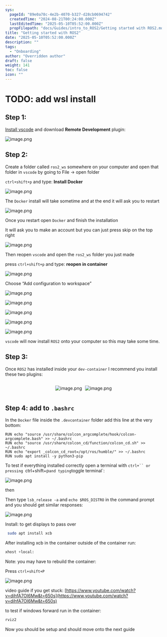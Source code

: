 ```yaml
---
sys:
  pageId: "89e0a78c-4e2b-4070-b327-d28cb0694742"
  createdTime: "2024-08-21T00:24:00.000Z"
  lastEditedTime: "2025-05-10T05:52:00.000Z"
  propFilepath: "docs/Guides/intro_to_ROS2/Getting started with ROS2.md"
title: "Getting started with ROS2"
date: "2025-05-10T05:52:00.000Z"
description: ""
tags:
  - "Onboarding"
author: "Overridden author"
draft: false
weight: 141
toc: false
icon: ""
---
```


# TODO: add wsl install

## Step 1:

[Install vscode](https://code.visualstudio.com/download) and download **Remote Development** plugin:

![image.png](https://prod-files-secure.s3.us-west-2.amazonaws.com/d518164a-d88e-44d1-a4ee-3adb3bd8bce0/efb52993-1881-4a40-b95e-6f020334f022/image.png?X-Amz-Algorithm=AWS4-HMAC-SHA256&X-Amz-Content-Sha256=UNSIGNED-PAYLOAD&X-Amz-Credential=ASIAZI2LB466QHEBHVW3%2F20250519%2Fus-west-2%2Fs3%2Faws4_request&X-Amz-Date=20250519T161032Z&X-Amz-Expires=3600&X-Amz-Security-Token=IQoJb3JpZ2luX2VjENj%2F%2F%2F%2F%2F%2F%2F%2F%2F%2FwEaCXVzLXdlc3QtMiJGMEQCIGkkIL7ufG0VIANE3yf%2BiG1WDt8XleyjesUlXYdo%2FIwrAiB0S9aCkMpg%2BOpjfXN8ttBsfDQRRTudW1sxJtCBxOxqeCqIBAiR%2F%2F%2F%2F%2F%2F%2F%2F%2F%2F8BEAAaDDYzNzQyMzE4MzgwNSIMoAlcEQKnqxPNeZU0KtwDbASjWGSubrapMR1cCa3S8Jw8eqY3AnuCee830N7Tj0Yva6mN01AOpBFQED8yNC%2FTmrXbPWex6eD%2FH4sn%2BsyZGH1DfcruwiMI%2FCwBKRU2GSGvBHCG0O6XSZS4pKKgc12cqEfn20lzkn24Idijbp21k88rtAG%2B%2BPUln2%2FH9vR5X%2BAcR0Rt%2B%2B%2F%2FADiPQ%2FY2BN0tg76Y4ZIZr%2BVugdiqJvm40PlOmtrgnP4WzMi3z2TahaD8EWyz%2FiVrqC41RH7oOkGFoBGMMF%2BxlxbZVWpwbtEF9PLLZc%2BDwLzeEh%2FX90SYuhwP1Q38Ev4rYXwUVIroCrS2wKP8LvbjeCf4daFMT0V8nOSccJkBEwQhC2RREy1lCvNFfd%2FgNJOEKh0GqccEu3kgl90bNsV5NHz01HsPWhbTHuKMepEJQ9e1r6ij53cUskmR0xiyHs%2FQRvuRHR%2BIEP%2BYcoPXZtpeUkcOsXgnsi9IX0ge%2BlO7v42jKyo88cCFBSOkzGAW5%2FzJR0BwGo19tlgnHkdiZ2Aa43rq6%2BKZfTykqg5hsnoMiIc9PpZkHzsc237hQTv46IYw0pc9Q6aSvyWpu6zsy5moaylvXd3lUDor2W126ts1EqX5oVXP9cOjlEAc9jDsG1NiByZXQ6Yw5a6twQY6pgE8KRo7OO0I7iRImbMFiieXJCfBWZvxRYO0vQFP8D2Iinc3KxC757o9SB%2BWPRfOMLzu6ZeQIBdKRxUCXkcqJnizTy9sWpMRMDZgQ8jb5oTNpR11dVWFtM8UchItnzIL3Lh%2F1zJeEO0iqBHj9fAPRn6mCnOpaKZm0hCTSLImyEqJN5VcegSosAK%2FoDiI37XyBGjaxa%2FR8NHIFLlQ3ksFu0SuGl17Ti0f&X-Amz-Signature=77d183c9b907bf32e5447735c1bca8b34cfbaae70696fd300613ef5208d58cd2&X-Amz-SignedHeaders=host&x-id=GetObject)

## Step 2:

Create a folder called `ros2_ws` somewhere on your computer and open that folder in `vscode` by going to File → open folder 

`ctrl+shift+p` and type: **Install Docker**

![image.png](https://prod-files-secure.s3.us-west-2.amazonaws.com/d518164a-d88e-44d1-a4ee-3adb3bd8bce0/2269dc0e-1cd5-47ff-bceb-c04ad9b2eab0/image.png?X-Amz-Algorithm=AWS4-HMAC-SHA256&X-Amz-Content-Sha256=UNSIGNED-PAYLOAD&X-Amz-Credential=ASIAZI2LB466QHEBHVW3%2F20250519%2Fus-west-2%2Fs3%2Faws4_request&X-Amz-Date=20250519T161032Z&X-Amz-Expires=3600&X-Amz-Security-Token=IQoJb3JpZ2luX2VjENj%2F%2F%2F%2F%2F%2F%2F%2F%2F%2FwEaCXVzLXdlc3QtMiJGMEQCIGkkIL7ufG0VIANE3yf%2BiG1WDt8XleyjesUlXYdo%2FIwrAiB0S9aCkMpg%2BOpjfXN8ttBsfDQRRTudW1sxJtCBxOxqeCqIBAiR%2F%2F%2F%2F%2F%2F%2F%2F%2F%2F8BEAAaDDYzNzQyMzE4MzgwNSIMoAlcEQKnqxPNeZU0KtwDbASjWGSubrapMR1cCa3S8Jw8eqY3AnuCee830N7Tj0Yva6mN01AOpBFQED8yNC%2FTmrXbPWex6eD%2FH4sn%2BsyZGH1DfcruwiMI%2FCwBKRU2GSGvBHCG0O6XSZS4pKKgc12cqEfn20lzkn24Idijbp21k88rtAG%2B%2BPUln2%2FH9vR5X%2BAcR0Rt%2B%2B%2F%2FADiPQ%2FY2BN0tg76Y4ZIZr%2BVugdiqJvm40PlOmtrgnP4WzMi3z2TahaD8EWyz%2FiVrqC41RH7oOkGFoBGMMF%2BxlxbZVWpwbtEF9PLLZc%2BDwLzeEh%2FX90SYuhwP1Q38Ev4rYXwUVIroCrS2wKP8LvbjeCf4daFMT0V8nOSccJkBEwQhC2RREy1lCvNFfd%2FgNJOEKh0GqccEu3kgl90bNsV5NHz01HsPWhbTHuKMepEJQ9e1r6ij53cUskmR0xiyHs%2FQRvuRHR%2BIEP%2BYcoPXZtpeUkcOsXgnsi9IX0ge%2BlO7v42jKyo88cCFBSOkzGAW5%2FzJR0BwGo19tlgnHkdiZ2Aa43rq6%2BKZfTykqg5hsnoMiIc9PpZkHzsc237hQTv46IYw0pc9Q6aSvyWpu6zsy5moaylvXd3lUDor2W126ts1EqX5oVXP9cOjlEAc9jDsG1NiByZXQ6Yw5a6twQY6pgE8KRo7OO0I7iRImbMFiieXJCfBWZvxRYO0vQFP8D2Iinc3KxC757o9SB%2BWPRfOMLzu6ZeQIBdKRxUCXkcqJnizTy9sWpMRMDZgQ8jb5oTNpR11dVWFtM8UchItnzIL3Lh%2F1zJeEO0iqBHj9fAPRn6mCnOpaKZm0hCTSLImyEqJN5VcegSosAK%2FoDiI37XyBGjaxa%2FR8NHIFLlQ3ksFu0SuGl17Ti0f&X-Amz-Signature=ac786bbe37cb4d4df3e840b46fe7f0e3a4ecf7b6e2970c3690cc4d2c10377bd7&X-Amz-SignedHeaders=host&x-id=GetObject)

The `Docker` install will take sometime and at the end it will ask you to restart

![image.png](https://prod-files-secure.s3.us-west-2.amazonaws.com/d518164a-d88e-44d1-a4ee-3adb3bd8bce0/ed233f78-be33-4b1f-b89c-9c346c0e961e/image.png?X-Amz-Algorithm=AWS4-HMAC-SHA256&X-Amz-Content-Sha256=UNSIGNED-PAYLOAD&X-Amz-Credential=ASIAZI2LB466QHEBHVW3%2F20250519%2Fus-west-2%2Fs3%2Faws4_request&X-Amz-Date=20250519T161032Z&X-Amz-Expires=3600&X-Amz-Security-Token=IQoJb3JpZ2luX2VjENj%2F%2F%2F%2F%2F%2F%2F%2F%2F%2FwEaCXVzLXdlc3QtMiJGMEQCIGkkIL7ufG0VIANE3yf%2BiG1WDt8XleyjesUlXYdo%2FIwrAiB0S9aCkMpg%2BOpjfXN8ttBsfDQRRTudW1sxJtCBxOxqeCqIBAiR%2F%2F%2F%2F%2F%2F%2F%2F%2F%2F8BEAAaDDYzNzQyMzE4MzgwNSIMoAlcEQKnqxPNeZU0KtwDbASjWGSubrapMR1cCa3S8Jw8eqY3AnuCee830N7Tj0Yva6mN01AOpBFQED8yNC%2FTmrXbPWex6eD%2FH4sn%2BsyZGH1DfcruwiMI%2FCwBKRU2GSGvBHCG0O6XSZS4pKKgc12cqEfn20lzkn24Idijbp21k88rtAG%2B%2BPUln2%2FH9vR5X%2BAcR0Rt%2B%2B%2F%2FADiPQ%2FY2BN0tg76Y4ZIZr%2BVugdiqJvm40PlOmtrgnP4WzMi3z2TahaD8EWyz%2FiVrqC41RH7oOkGFoBGMMF%2BxlxbZVWpwbtEF9PLLZc%2BDwLzeEh%2FX90SYuhwP1Q38Ev4rYXwUVIroCrS2wKP8LvbjeCf4daFMT0V8nOSccJkBEwQhC2RREy1lCvNFfd%2FgNJOEKh0GqccEu3kgl90bNsV5NHz01HsPWhbTHuKMepEJQ9e1r6ij53cUskmR0xiyHs%2FQRvuRHR%2BIEP%2BYcoPXZtpeUkcOsXgnsi9IX0ge%2BlO7v42jKyo88cCFBSOkzGAW5%2FzJR0BwGo19tlgnHkdiZ2Aa43rq6%2BKZfTykqg5hsnoMiIc9PpZkHzsc237hQTv46IYw0pc9Q6aSvyWpu6zsy5moaylvXd3lUDor2W126ts1EqX5oVXP9cOjlEAc9jDsG1NiByZXQ6Yw5a6twQY6pgE8KRo7OO0I7iRImbMFiieXJCfBWZvxRYO0vQFP8D2Iinc3KxC757o9SB%2BWPRfOMLzu6ZeQIBdKRxUCXkcqJnizTy9sWpMRMDZgQ8jb5oTNpR11dVWFtM8UchItnzIL3Lh%2F1zJeEO0iqBHj9fAPRn6mCnOpaKZm0hCTSLImyEqJN5VcegSosAK%2FoDiI37XyBGjaxa%2FR8NHIFLlQ3ksFu0SuGl17Ti0f&X-Amz-Signature=213093553ef0d3b5ae49f216480f1f29a38e03fe4722bf2327f0fac54204a21c&X-Amz-SignedHeaders=host&x-id=GetObject)

Once you restart open `Docker` and finish the installation

It will ask you to make an account but you can just press skip on the top right

![image.png](https://prod-files-secure.s3.us-west-2.amazonaws.com/d518164a-d88e-44d1-a4ee-3adb3bd8bce0/21010ad9-1659-4fd9-9f59-9932a09b2a3d/image.png?X-Amz-Algorithm=AWS4-HMAC-SHA256&X-Amz-Content-Sha256=UNSIGNED-PAYLOAD&X-Amz-Credential=ASIAZI2LB466QHEBHVW3%2F20250519%2Fus-west-2%2Fs3%2Faws4_request&X-Amz-Date=20250519T161032Z&X-Amz-Expires=3600&X-Amz-Security-Token=IQoJb3JpZ2luX2VjENj%2F%2F%2F%2F%2F%2F%2F%2F%2F%2FwEaCXVzLXdlc3QtMiJGMEQCIGkkIL7ufG0VIANE3yf%2BiG1WDt8XleyjesUlXYdo%2FIwrAiB0S9aCkMpg%2BOpjfXN8ttBsfDQRRTudW1sxJtCBxOxqeCqIBAiR%2F%2F%2F%2F%2F%2F%2F%2F%2F%2F8BEAAaDDYzNzQyMzE4MzgwNSIMoAlcEQKnqxPNeZU0KtwDbASjWGSubrapMR1cCa3S8Jw8eqY3AnuCee830N7Tj0Yva6mN01AOpBFQED8yNC%2FTmrXbPWex6eD%2FH4sn%2BsyZGH1DfcruwiMI%2FCwBKRU2GSGvBHCG0O6XSZS4pKKgc12cqEfn20lzkn24Idijbp21k88rtAG%2B%2BPUln2%2FH9vR5X%2BAcR0Rt%2B%2B%2F%2FADiPQ%2FY2BN0tg76Y4ZIZr%2BVugdiqJvm40PlOmtrgnP4WzMi3z2TahaD8EWyz%2FiVrqC41RH7oOkGFoBGMMF%2BxlxbZVWpwbtEF9PLLZc%2BDwLzeEh%2FX90SYuhwP1Q38Ev4rYXwUVIroCrS2wKP8LvbjeCf4daFMT0V8nOSccJkBEwQhC2RREy1lCvNFfd%2FgNJOEKh0GqccEu3kgl90bNsV5NHz01HsPWhbTHuKMepEJQ9e1r6ij53cUskmR0xiyHs%2FQRvuRHR%2BIEP%2BYcoPXZtpeUkcOsXgnsi9IX0ge%2BlO7v42jKyo88cCFBSOkzGAW5%2FzJR0BwGo19tlgnHkdiZ2Aa43rq6%2BKZfTykqg5hsnoMiIc9PpZkHzsc237hQTv46IYw0pc9Q6aSvyWpu6zsy5moaylvXd3lUDor2W126ts1EqX5oVXP9cOjlEAc9jDsG1NiByZXQ6Yw5a6twQY6pgE8KRo7OO0I7iRImbMFiieXJCfBWZvxRYO0vQFP8D2Iinc3KxC757o9SB%2BWPRfOMLzu6ZeQIBdKRxUCXkcqJnizTy9sWpMRMDZgQ8jb5oTNpR11dVWFtM8UchItnzIL3Lh%2F1zJeEO0iqBHj9fAPRn6mCnOpaKZm0hCTSLImyEqJN5VcegSosAK%2FoDiI37XyBGjaxa%2FR8NHIFLlQ3ksFu0SuGl17Ti0f&X-Amz-Signature=08c7303db287bbfe1e60638db37ce50abe09c8ca9dfacc08a5d6a0376f75993c&X-Amz-SignedHeaders=host&x-id=GetObject)

Then reopen `vscode` and open the `ros2_ws` folder you just made

press `ctrl+shift+p` and type: **reopen in container**

![image.png](https://prod-files-secure.s3.us-west-2.amazonaws.com/d518164a-d88e-44d1-a4ee-3adb3bd8bce0/4e93b8c2-41ad-488c-8095-c74205196118/image.png?X-Amz-Algorithm=AWS4-HMAC-SHA256&X-Amz-Content-Sha256=UNSIGNED-PAYLOAD&X-Amz-Credential=ASIAZI2LB466QHEBHVW3%2F20250519%2Fus-west-2%2Fs3%2Faws4_request&X-Amz-Date=20250519T161032Z&X-Amz-Expires=3600&X-Amz-Security-Token=IQoJb3JpZ2luX2VjENj%2F%2F%2F%2F%2F%2F%2F%2F%2F%2FwEaCXVzLXdlc3QtMiJGMEQCIGkkIL7ufG0VIANE3yf%2BiG1WDt8XleyjesUlXYdo%2FIwrAiB0S9aCkMpg%2BOpjfXN8ttBsfDQRRTudW1sxJtCBxOxqeCqIBAiR%2F%2F%2F%2F%2F%2F%2F%2F%2F%2F8BEAAaDDYzNzQyMzE4MzgwNSIMoAlcEQKnqxPNeZU0KtwDbASjWGSubrapMR1cCa3S8Jw8eqY3AnuCee830N7Tj0Yva6mN01AOpBFQED8yNC%2FTmrXbPWex6eD%2FH4sn%2BsyZGH1DfcruwiMI%2FCwBKRU2GSGvBHCG0O6XSZS4pKKgc12cqEfn20lzkn24Idijbp21k88rtAG%2B%2BPUln2%2FH9vR5X%2BAcR0Rt%2B%2B%2F%2FADiPQ%2FY2BN0tg76Y4ZIZr%2BVugdiqJvm40PlOmtrgnP4WzMi3z2TahaD8EWyz%2FiVrqC41RH7oOkGFoBGMMF%2BxlxbZVWpwbtEF9PLLZc%2BDwLzeEh%2FX90SYuhwP1Q38Ev4rYXwUVIroCrS2wKP8LvbjeCf4daFMT0V8nOSccJkBEwQhC2RREy1lCvNFfd%2FgNJOEKh0GqccEu3kgl90bNsV5NHz01HsPWhbTHuKMepEJQ9e1r6ij53cUskmR0xiyHs%2FQRvuRHR%2BIEP%2BYcoPXZtpeUkcOsXgnsi9IX0ge%2BlO7v42jKyo88cCFBSOkzGAW5%2FzJR0BwGo19tlgnHkdiZ2Aa43rq6%2BKZfTykqg5hsnoMiIc9PpZkHzsc237hQTv46IYw0pc9Q6aSvyWpu6zsy5moaylvXd3lUDor2W126ts1EqX5oVXP9cOjlEAc9jDsG1NiByZXQ6Yw5a6twQY6pgE8KRo7OO0I7iRImbMFiieXJCfBWZvxRYO0vQFP8D2Iinc3KxC757o9SB%2BWPRfOMLzu6ZeQIBdKRxUCXkcqJnizTy9sWpMRMDZgQ8jb5oTNpR11dVWFtM8UchItnzIL3Lh%2F1zJeEO0iqBHj9fAPRn6mCnOpaKZm0hCTSLImyEqJN5VcegSosAK%2FoDiI37XyBGjaxa%2FR8NHIFLlQ3ksFu0SuGl17Ti0f&X-Amz-Signature=51e125f511599681cdb0252b1d5671da1c5a6d98bb46c79c973ffb6c13f8ea29&X-Amz-SignedHeaders=host&x-id=GetObject)

Choose “Add configuration to workspace”

![image.png](https://prod-files-secure.s3.us-west-2.amazonaws.com/d518164a-d88e-44d1-a4ee-3adb3bd8bce0/9560b282-5060-4989-ba37-97e7b2c22476/image.png?X-Amz-Algorithm=AWS4-HMAC-SHA256&X-Amz-Content-Sha256=UNSIGNED-PAYLOAD&X-Amz-Credential=ASIAZI2LB466QHEBHVW3%2F20250519%2Fus-west-2%2Fs3%2Faws4_request&X-Amz-Date=20250519T161032Z&X-Amz-Expires=3600&X-Amz-Security-Token=IQoJb3JpZ2luX2VjENj%2F%2F%2F%2F%2F%2F%2F%2F%2F%2FwEaCXVzLXdlc3QtMiJGMEQCIGkkIL7ufG0VIANE3yf%2BiG1WDt8XleyjesUlXYdo%2FIwrAiB0S9aCkMpg%2BOpjfXN8ttBsfDQRRTudW1sxJtCBxOxqeCqIBAiR%2F%2F%2F%2F%2F%2F%2F%2F%2F%2F8BEAAaDDYzNzQyMzE4MzgwNSIMoAlcEQKnqxPNeZU0KtwDbASjWGSubrapMR1cCa3S8Jw8eqY3AnuCee830N7Tj0Yva6mN01AOpBFQED8yNC%2FTmrXbPWex6eD%2FH4sn%2BsyZGH1DfcruwiMI%2FCwBKRU2GSGvBHCG0O6XSZS4pKKgc12cqEfn20lzkn24Idijbp21k88rtAG%2B%2BPUln2%2FH9vR5X%2BAcR0Rt%2B%2B%2F%2FADiPQ%2FY2BN0tg76Y4ZIZr%2BVugdiqJvm40PlOmtrgnP4WzMi3z2TahaD8EWyz%2FiVrqC41RH7oOkGFoBGMMF%2BxlxbZVWpwbtEF9PLLZc%2BDwLzeEh%2FX90SYuhwP1Q38Ev4rYXwUVIroCrS2wKP8LvbjeCf4daFMT0V8nOSccJkBEwQhC2RREy1lCvNFfd%2FgNJOEKh0GqccEu3kgl90bNsV5NHz01HsPWhbTHuKMepEJQ9e1r6ij53cUskmR0xiyHs%2FQRvuRHR%2BIEP%2BYcoPXZtpeUkcOsXgnsi9IX0ge%2BlO7v42jKyo88cCFBSOkzGAW5%2FzJR0BwGo19tlgnHkdiZ2Aa43rq6%2BKZfTykqg5hsnoMiIc9PpZkHzsc237hQTv46IYw0pc9Q6aSvyWpu6zsy5moaylvXd3lUDor2W126ts1EqX5oVXP9cOjlEAc9jDsG1NiByZXQ6Yw5a6twQY6pgE8KRo7OO0I7iRImbMFiieXJCfBWZvxRYO0vQFP8D2Iinc3KxC757o9SB%2BWPRfOMLzu6ZeQIBdKRxUCXkcqJnizTy9sWpMRMDZgQ8jb5oTNpR11dVWFtM8UchItnzIL3Lh%2F1zJeEO0iqBHj9fAPRn6mCnOpaKZm0hCTSLImyEqJN5VcegSosAK%2FoDiI37XyBGjaxa%2FR8NHIFLlQ3ksFu0SuGl17Ti0f&X-Amz-Signature=2015b0a264af98c02935d7252a381f627d22283c4ae9a8722761db6781d7dcfb&X-Amz-SignedHeaders=host&x-id=GetObject)

![image.png](https://prod-files-secure.s3.us-west-2.amazonaws.com/d518164a-d88e-44d1-a4ee-3adb3bd8bce0/2ee63f81-886b-48e8-a553-dc6e5eac99e4/image.png?X-Amz-Algorithm=AWS4-HMAC-SHA256&X-Amz-Content-Sha256=UNSIGNED-PAYLOAD&X-Amz-Credential=ASIAZI2LB466QHEBHVW3%2F20250519%2Fus-west-2%2Fs3%2Faws4_request&X-Amz-Date=20250519T161032Z&X-Amz-Expires=3600&X-Amz-Security-Token=IQoJb3JpZ2luX2VjENj%2F%2F%2F%2F%2F%2F%2F%2F%2F%2FwEaCXVzLXdlc3QtMiJGMEQCIGkkIL7ufG0VIANE3yf%2BiG1WDt8XleyjesUlXYdo%2FIwrAiB0S9aCkMpg%2BOpjfXN8ttBsfDQRRTudW1sxJtCBxOxqeCqIBAiR%2F%2F%2F%2F%2F%2F%2F%2F%2F%2F8BEAAaDDYzNzQyMzE4MzgwNSIMoAlcEQKnqxPNeZU0KtwDbASjWGSubrapMR1cCa3S8Jw8eqY3AnuCee830N7Tj0Yva6mN01AOpBFQED8yNC%2FTmrXbPWex6eD%2FH4sn%2BsyZGH1DfcruwiMI%2FCwBKRU2GSGvBHCG0O6XSZS4pKKgc12cqEfn20lzkn24Idijbp21k88rtAG%2B%2BPUln2%2FH9vR5X%2BAcR0Rt%2B%2B%2F%2FADiPQ%2FY2BN0tg76Y4ZIZr%2BVugdiqJvm40PlOmtrgnP4WzMi3z2TahaD8EWyz%2FiVrqC41RH7oOkGFoBGMMF%2BxlxbZVWpwbtEF9PLLZc%2BDwLzeEh%2FX90SYuhwP1Q38Ev4rYXwUVIroCrS2wKP8LvbjeCf4daFMT0V8nOSccJkBEwQhC2RREy1lCvNFfd%2FgNJOEKh0GqccEu3kgl90bNsV5NHz01HsPWhbTHuKMepEJQ9e1r6ij53cUskmR0xiyHs%2FQRvuRHR%2BIEP%2BYcoPXZtpeUkcOsXgnsi9IX0ge%2BlO7v42jKyo88cCFBSOkzGAW5%2FzJR0BwGo19tlgnHkdiZ2Aa43rq6%2BKZfTykqg5hsnoMiIc9PpZkHzsc237hQTv46IYw0pc9Q6aSvyWpu6zsy5moaylvXd3lUDor2W126ts1EqX5oVXP9cOjlEAc9jDsG1NiByZXQ6Yw5a6twQY6pgE8KRo7OO0I7iRImbMFiieXJCfBWZvxRYO0vQFP8D2Iinc3KxC757o9SB%2BWPRfOMLzu6ZeQIBdKRxUCXkcqJnizTy9sWpMRMDZgQ8jb5oTNpR11dVWFtM8UchItnzIL3Lh%2F1zJeEO0iqBHj9fAPRn6mCnOpaKZm0hCTSLImyEqJN5VcegSosAK%2FoDiI37XyBGjaxa%2FR8NHIFLlQ3ksFu0SuGl17Ti0f&X-Amz-Signature=d2033a6fc00f36090a46d763803492670e6c4f5e04ca6f374673fc3cd99eb13e&X-Amz-SignedHeaders=host&x-id=GetObject)

![image.png](https://prod-files-secure.s3.us-west-2.amazonaws.com/d518164a-d88e-44d1-a4ee-3adb3bd8bce0/ae1580b2-b048-407e-aed9-b584224a7a04/image.png?X-Amz-Algorithm=AWS4-HMAC-SHA256&X-Amz-Content-Sha256=UNSIGNED-PAYLOAD&X-Amz-Credential=ASIAZI2LB466QHEBHVW3%2F20250519%2Fus-west-2%2Fs3%2Faws4_request&X-Amz-Date=20250519T161032Z&X-Amz-Expires=3600&X-Amz-Security-Token=IQoJb3JpZ2luX2VjENj%2F%2F%2F%2F%2F%2F%2F%2F%2F%2FwEaCXVzLXdlc3QtMiJGMEQCIGkkIL7ufG0VIANE3yf%2BiG1WDt8XleyjesUlXYdo%2FIwrAiB0S9aCkMpg%2BOpjfXN8ttBsfDQRRTudW1sxJtCBxOxqeCqIBAiR%2F%2F%2F%2F%2F%2F%2F%2F%2F%2F8BEAAaDDYzNzQyMzE4MzgwNSIMoAlcEQKnqxPNeZU0KtwDbASjWGSubrapMR1cCa3S8Jw8eqY3AnuCee830N7Tj0Yva6mN01AOpBFQED8yNC%2FTmrXbPWex6eD%2FH4sn%2BsyZGH1DfcruwiMI%2FCwBKRU2GSGvBHCG0O6XSZS4pKKgc12cqEfn20lzkn24Idijbp21k88rtAG%2B%2BPUln2%2FH9vR5X%2BAcR0Rt%2B%2B%2F%2FADiPQ%2FY2BN0tg76Y4ZIZr%2BVugdiqJvm40PlOmtrgnP4WzMi3z2TahaD8EWyz%2FiVrqC41RH7oOkGFoBGMMF%2BxlxbZVWpwbtEF9PLLZc%2BDwLzeEh%2FX90SYuhwP1Q38Ev4rYXwUVIroCrS2wKP8LvbjeCf4daFMT0V8nOSccJkBEwQhC2RREy1lCvNFfd%2FgNJOEKh0GqccEu3kgl90bNsV5NHz01HsPWhbTHuKMepEJQ9e1r6ij53cUskmR0xiyHs%2FQRvuRHR%2BIEP%2BYcoPXZtpeUkcOsXgnsi9IX0ge%2BlO7v42jKyo88cCFBSOkzGAW5%2FzJR0BwGo19tlgnHkdiZ2Aa43rq6%2BKZfTykqg5hsnoMiIc9PpZkHzsc237hQTv46IYw0pc9Q6aSvyWpu6zsy5moaylvXd3lUDor2W126ts1EqX5oVXP9cOjlEAc9jDsG1NiByZXQ6Yw5a6twQY6pgE8KRo7OO0I7iRImbMFiieXJCfBWZvxRYO0vQFP8D2Iinc3KxC757o9SB%2BWPRfOMLzu6ZeQIBdKRxUCXkcqJnizTy9sWpMRMDZgQ8jb5oTNpR11dVWFtM8UchItnzIL3Lh%2F1zJeEO0iqBHj9fAPRn6mCnOpaKZm0hCTSLImyEqJN5VcegSosAK%2FoDiI37XyBGjaxa%2FR8NHIFLlQ3ksFu0SuGl17Ti0f&X-Amz-Signature=d1c11b81bd2a874b76da924aad30a1e394b56ecdfd07cb78d64205835e8bc96d&X-Amz-SignedHeaders=host&x-id=GetObject)

![image.png](https://prod-files-secure.s3.us-west-2.amazonaws.com/d518164a-d88e-44d1-a4ee-3adb3bd8bce0/53255b28-f75e-430f-b9e3-c0ac8577e42b/image.png?X-Amz-Algorithm=AWS4-HMAC-SHA256&X-Amz-Content-Sha256=UNSIGNED-PAYLOAD&X-Amz-Credential=ASIAZI2LB466QHEBHVW3%2F20250519%2Fus-west-2%2Fs3%2Faws4_request&X-Amz-Date=20250519T161032Z&X-Amz-Expires=3600&X-Amz-Security-Token=IQoJb3JpZ2luX2VjENj%2F%2F%2F%2F%2F%2F%2F%2F%2F%2FwEaCXVzLXdlc3QtMiJGMEQCIGkkIL7ufG0VIANE3yf%2BiG1WDt8XleyjesUlXYdo%2FIwrAiB0S9aCkMpg%2BOpjfXN8ttBsfDQRRTudW1sxJtCBxOxqeCqIBAiR%2F%2F%2F%2F%2F%2F%2F%2F%2F%2F8BEAAaDDYzNzQyMzE4MzgwNSIMoAlcEQKnqxPNeZU0KtwDbASjWGSubrapMR1cCa3S8Jw8eqY3AnuCee830N7Tj0Yva6mN01AOpBFQED8yNC%2FTmrXbPWex6eD%2FH4sn%2BsyZGH1DfcruwiMI%2FCwBKRU2GSGvBHCG0O6XSZS4pKKgc12cqEfn20lzkn24Idijbp21k88rtAG%2B%2BPUln2%2FH9vR5X%2BAcR0Rt%2B%2B%2F%2FADiPQ%2FY2BN0tg76Y4ZIZr%2BVugdiqJvm40PlOmtrgnP4WzMi3z2TahaD8EWyz%2FiVrqC41RH7oOkGFoBGMMF%2BxlxbZVWpwbtEF9PLLZc%2BDwLzeEh%2FX90SYuhwP1Q38Ev4rYXwUVIroCrS2wKP8LvbjeCf4daFMT0V8nOSccJkBEwQhC2RREy1lCvNFfd%2FgNJOEKh0GqccEu3kgl90bNsV5NHz01HsPWhbTHuKMepEJQ9e1r6ij53cUskmR0xiyHs%2FQRvuRHR%2BIEP%2BYcoPXZtpeUkcOsXgnsi9IX0ge%2BlO7v42jKyo88cCFBSOkzGAW5%2FzJR0BwGo19tlgnHkdiZ2Aa43rq6%2BKZfTykqg5hsnoMiIc9PpZkHzsc237hQTv46IYw0pc9Q6aSvyWpu6zsy5moaylvXd3lUDor2W126ts1EqX5oVXP9cOjlEAc9jDsG1NiByZXQ6Yw5a6twQY6pgE8KRo7OO0I7iRImbMFiieXJCfBWZvxRYO0vQFP8D2Iinc3KxC757o9SB%2BWPRfOMLzu6ZeQIBdKRxUCXkcqJnizTy9sWpMRMDZgQ8jb5oTNpR11dVWFtM8UchItnzIL3Lh%2F1zJeEO0iqBHj9fAPRn6mCnOpaKZm0hCTSLImyEqJN5VcegSosAK%2FoDiI37XyBGjaxa%2FR8NHIFLlQ3ksFu0SuGl17Ti0f&X-Amz-Signature=5ea770eb15a42e0f9e7299aadb3049efaec18ee2a4ce98cc83b7b78325e3fc38&X-Amz-SignedHeaders=host&x-id=GetObject)

![image.png](https://prod-files-secure.s3.us-west-2.amazonaws.com/d518164a-d88e-44d1-a4ee-3adb3bd8bce0/7c562767-5af9-4ffb-97d1-327bcdf4ee00/image.png?X-Amz-Algorithm=AWS4-HMAC-SHA256&X-Amz-Content-Sha256=UNSIGNED-PAYLOAD&X-Amz-Credential=ASIAZI2LB466QHEBHVW3%2F20250519%2Fus-west-2%2Fs3%2Faws4_request&X-Amz-Date=20250519T161032Z&X-Amz-Expires=3600&X-Amz-Security-Token=IQoJb3JpZ2luX2VjENj%2F%2F%2F%2F%2F%2F%2F%2F%2F%2FwEaCXVzLXdlc3QtMiJGMEQCIGkkIL7ufG0VIANE3yf%2BiG1WDt8XleyjesUlXYdo%2FIwrAiB0S9aCkMpg%2BOpjfXN8ttBsfDQRRTudW1sxJtCBxOxqeCqIBAiR%2F%2F%2F%2F%2F%2F%2F%2F%2F%2F8BEAAaDDYzNzQyMzE4MzgwNSIMoAlcEQKnqxPNeZU0KtwDbASjWGSubrapMR1cCa3S8Jw8eqY3AnuCee830N7Tj0Yva6mN01AOpBFQED8yNC%2FTmrXbPWex6eD%2FH4sn%2BsyZGH1DfcruwiMI%2FCwBKRU2GSGvBHCG0O6XSZS4pKKgc12cqEfn20lzkn24Idijbp21k88rtAG%2B%2BPUln2%2FH9vR5X%2BAcR0Rt%2B%2B%2F%2FADiPQ%2FY2BN0tg76Y4ZIZr%2BVugdiqJvm40PlOmtrgnP4WzMi3z2TahaD8EWyz%2FiVrqC41RH7oOkGFoBGMMF%2BxlxbZVWpwbtEF9PLLZc%2BDwLzeEh%2FX90SYuhwP1Q38Ev4rYXwUVIroCrS2wKP8LvbjeCf4daFMT0V8nOSccJkBEwQhC2RREy1lCvNFfd%2FgNJOEKh0GqccEu3kgl90bNsV5NHz01HsPWhbTHuKMepEJQ9e1r6ij53cUskmR0xiyHs%2FQRvuRHR%2BIEP%2BYcoPXZtpeUkcOsXgnsi9IX0ge%2BlO7v42jKyo88cCFBSOkzGAW5%2FzJR0BwGo19tlgnHkdiZ2Aa43rq6%2BKZfTykqg5hsnoMiIc9PpZkHzsc237hQTv46IYw0pc9Q6aSvyWpu6zsy5moaylvXd3lUDor2W126ts1EqX5oVXP9cOjlEAc9jDsG1NiByZXQ6Yw5a6twQY6pgE8KRo7OO0I7iRImbMFiieXJCfBWZvxRYO0vQFP8D2Iinc3KxC757o9SB%2BWPRfOMLzu6ZeQIBdKRxUCXkcqJnizTy9sWpMRMDZgQ8jb5oTNpR11dVWFtM8UchItnzIL3Lh%2F1zJeEO0iqBHj9fAPRn6mCnOpaKZm0hCTSLImyEqJN5VcegSosAK%2FoDiI37XyBGjaxa%2FR8NHIFLlQ3ksFu0SuGl17Ti0f&X-Amz-Signature=2214f8ba1f2148cb2a9560bbe8224ce0ad6f498c01bca484d00b18e4fdc3b0d1&X-Amz-SignedHeaders=host&x-id=GetObject)

`vscode` will now install `ROS2` onto your computer so this may take some time.

## Step 3:

Once `ROS2` has installed inside your `dev-container` I recommend you install these two plugins:

<div style="display: flex;flex-direction: row; column-gap:10px; max-width: 630px;justify-content: center;">
<div>

![image.png](https://prod-files-secure.s3.us-west-2.amazonaws.com/d518164a-d88e-44d1-a4ee-3adb3bd8bce0/3fc3d550-5a54-4ba1-ba6b-faa01cdb7369/image.png?X-Amz-Algorithm=AWS4-HMAC-SHA256&X-Amz-Content-Sha256=UNSIGNED-PAYLOAD&X-Amz-Credential=ASIAZI2LB466YDX6IHSE%2F20250519%2Fus-west-2%2Fs3%2Faws4_request&X-Amz-Date=20250519T161035Z&X-Amz-Expires=3600&X-Amz-Security-Token=IQoJb3JpZ2luX2VjENj%2F%2F%2F%2F%2F%2F%2F%2F%2F%2FwEaCXVzLXdlc3QtMiJHMEUCIGhpBh%2FBNmAzcXXGhL8KnWCSQknVJ5cGz4xn%2B%2Bz5rER5AiEAie4D811yPxKdZyczAvY0D%2BWVeu5W2qq96FEauGp7Sh4qiAQIkf%2F%2F%2F%2F%2F%2F%2F%2F%2F%2FARAAGgw2Mzc0MjMxODM4MDUiDNYMPyDFXeFtQyhkrircAzudemcPb5fsMPuZO5qTya6w6wsp23ER2c2g1Gyeetx6ogujtssInRddOzT3kvw4V1TT9Cb96qRxWG9HqsTxq6rF3pwEoaYC3B2yssK1EKxrcWqzfAoUgpwJUlSrWs6fjdGtVF70oIwdSgeIbQ76hghwNtvbsThMBeWf5gUNdUViJhlU5vqU933PjVWtJdNS6M2rcLh69Yk1PuqC%2F8XQpKz4uATy6vMpVRU7EoqjejaLTvCJp7NbPT9bIuykcgdVBq6G0cmATHIH5Kd3T%2Bs31If8sSAFmfX2pgB4IAYNf1bIPITwvb89oyJdjirkEkZS5z1ZcT%2FkB63WHj8h%2FtXpPIOB0mkB9H6gkUeXbdoNbtFy0F7FdRelureT2Ig78FLQ%2F7uFETXlsJXzB3JKlGdcoY%2FJ5mFtTShglGsEMIgfIaD0oiu%2B1CX%2FVVxbsfqK3lC5YSxJR28cDgTbkyaOEDHKbKP4AoTRZ5grMUFQuiIqhLQwfgF2YDU%2BM1pEJtasu6cUK%2BfErpulvZSFS%2BqfMFPhqaFPRLwfLJVbBMeS46I45GTEYPmpWv03WIabYVaknA62pSW2SK9bA4jP2lZ6mXsmH%2F6GTqVbSMn0EryxbJ3uY%2B95Wml9rN60mNms2jRPMNeurcEGOqUBWOhP0fkeOZmgN08jNlUFb%2B9fY1PaZWezEyzhWPN169i9BfqH5qqFYNhJV3NIhHQQltikzL9p%2BOIiukRmww6aIK6O%2F9wTi8o4IQIdKOLECOYCKMxUZLqHj5azlvxN5jJw7Julub7s%2F7340B9qpmP%2BIXCoqZWX%2FDXn4cAv9983XG3yL4UcCu%2BX6zqjY3z6ZmLRqRxeLtxk5jpS4plSH6uOVh8gqQLR&X-Amz-Signature=3c6088872033ae96cc6ed87ecb2de3f39337234d45404860c07604aac1075a9f&X-Amz-SignedHeaders=host&x-id=GetObject)

</div>
<div>

![image.png](https://prod-files-secure.s3.us-west-2.amazonaws.com/d518164a-d88e-44d1-a4ee-3adb3bd8bce0/d994cc66-13c2-4093-a5a3-f84cf4601a82/image.png?X-Amz-Algorithm=AWS4-HMAC-SHA256&X-Amz-Content-Sha256=UNSIGNED-PAYLOAD&X-Amz-Credential=ASIAZI2LB466VOJYZP7M%2F20250519%2Fus-west-2%2Fs3%2Faws4_request&X-Amz-Date=20250519T161035Z&X-Amz-Expires=3600&X-Amz-Security-Token=IQoJb3JpZ2luX2VjENj%2F%2F%2F%2F%2F%2F%2F%2F%2F%2FwEaCXVzLXdlc3QtMiJIMEYCIQCDaBxYTyPh2X1E52wR9aRTcXEaQQ79tWIRsrgTmVIa2QIhAPYSKz8udaINpxAUcHrSuMrqk%2FO59XxRSohzbFBfBUoLKogECJH%2F%2F%2F%2F%2F%2F%2F%2F%2F%2FwEQABoMNjM3NDIzMTgzODA1Igxe7ybgagbFUurfwJ0q3APDch1m8orWWtenAKFnEy%2B1TMJf%2FQ3N9YdmkS8oB29um762jxGT9ppRctrZxKVK9%2FMn%2BDCgKZjmngG4hDpVRgxp9qlCklM5hzKv6hEe0rXlVx3RenYSWQZM70gi2WaRZT%2B6ifA6DQsyUSfwePT46ep9P6o9J3I0G5CgE1HssxMh%2BtTwvHRaWo8Bzgih0Fv%2B1CjePLo6knhSL1pGeF1drrZn2Y3vkNXQKJRAF68sIHuuG3dJJDd126MahYILooZJoO1eIvTiJFZijSizkfOQzLBYRdsAECvX%2FdmX8VBib37oPrbsvuYeUDe5BbGFZBYbdjuQXrYYHgWb69y3%2FPRGzadGN9kaiAITz5MXraoURi90j%2FhUycRWoIs%2FiPrHSc8ToTp%2FIfkA4S67I1Sw%2Be8tH0YWmHTH48JTaEelFQdMSE403j0xBdWXZPUXGzwll5ePm0ttbl7KqA7Vo80n5SYuBCqHLmQAEOU7TGwdg0iSls40hzATkrn9QaASM%2BQ%2BvgCaIubVt2wH1vn0nRJqyarYMLA9Yir9APXRl%2BvcEKf%2F3XLawx7%2BQmQ9RB%2FpumgFrtNhlpaPp%2FaTKD7enCXehhzFxWdyXX9QjjKA88khmQzAyMXH0LF83%2Fva2kYyL%2Fr0QzDlrq3BBjqkAdJwwkpVN0Vot%2FLEc%2FYLzF%2FHH2IQCCyjskYs9CsEJYJX%2FTxtt6xN1vkWrHS8OHRuVP9PL0IIUvWt4jdLl8gt6zPUnVoYCQyMQSGwAyzxsDwFttWAWqLVwz7eLkHwn%2B0gDftHED7rilBEoADz4FRH5wBPsfSMSZErfROwn%2BfW9wl%2BsCO8%2B7Gy6yfMsSSBjfh6YpUUegMjM%2Ff8qaxz%2FXgcgZNGGHTU&X-Amz-Signature=f2756129a3709220a229d3e30e44df7eac46bed4874a94f9f2fb8147a8155a93&X-Amz-SignedHeaders=host&x-id=GetObject)

</div>
</div>

## Step 4: add to `.bashrc`

In the `Docker` file inside the `.devcontainer` folder add this line at the very bottom: 

```docker
RUN echo "source /usr/share/colcon_argcomplete/hook/colcon-argcomplete.bash" >> ~/.bashrc
RUN echo "source /usr/share/colcon_cd/function/colcon_cd.sh" >> ~/.bashrc
RUN echo "export _colcon_cd_root=/opt/ros/humble/" >> ~/.bashrc
RUN sudo apt install -y python3-pip 
```

To test if everything installed correctly open a terminal with `ctrl+`` or pressing `ctrl+shift+p` and typing `toggle terminal`:

![image.png](https://prod-files-secure.s3.us-west-2.amazonaws.com/d518164a-d88e-44d1-a4ee-3adb3bd8bce0/6a4943d8-b04e-4c02-9a58-775f3384d1a5/image.png?X-Amz-Algorithm=AWS4-HMAC-SHA256&X-Amz-Content-Sha256=UNSIGNED-PAYLOAD&X-Amz-Credential=ASIAZI2LB466QHEBHVW3%2F20250519%2Fus-west-2%2Fs3%2Faws4_request&X-Amz-Date=20250519T161032Z&X-Amz-Expires=3600&X-Amz-Security-Token=IQoJb3JpZ2luX2VjENj%2F%2F%2F%2F%2F%2F%2F%2F%2F%2FwEaCXVzLXdlc3QtMiJGMEQCIGkkIL7ufG0VIANE3yf%2BiG1WDt8XleyjesUlXYdo%2FIwrAiB0S9aCkMpg%2BOpjfXN8ttBsfDQRRTudW1sxJtCBxOxqeCqIBAiR%2F%2F%2F%2F%2F%2F%2F%2F%2F%2F8BEAAaDDYzNzQyMzE4MzgwNSIMoAlcEQKnqxPNeZU0KtwDbASjWGSubrapMR1cCa3S8Jw8eqY3AnuCee830N7Tj0Yva6mN01AOpBFQED8yNC%2FTmrXbPWex6eD%2FH4sn%2BsyZGH1DfcruwiMI%2FCwBKRU2GSGvBHCG0O6XSZS4pKKgc12cqEfn20lzkn24Idijbp21k88rtAG%2B%2BPUln2%2FH9vR5X%2BAcR0Rt%2B%2B%2F%2FADiPQ%2FY2BN0tg76Y4ZIZr%2BVugdiqJvm40PlOmtrgnP4WzMi3z2TahaD8EWyz%2FiVrqC41RH7oOkGFoBGMMF%2BxlxbZVWpwbtEF9PLLZc%2BDwLzeEh%2FX90SYuhwP1Q38Ev4rYXwUVIroCrS2wKP8LvbjeCf4daFMT0V8nOSccJkBEwQhC2RREy1lCvNFfd%2FgNJOEKh0GqccEu3kgl90bNsV5NHz01HsPWhbTHuKMepEJQ9e1r6ij53cUskmR0xiyHs%2FQRvuRHR%2BIEP%2BYcoPXZtpeUkcOsXgnsi9IX0ge%2BlO7v42jKyo88cCFBSOkzGAW5%2FzJR0BwGo19tlgnHkdiZ2Aa43rq6%2BKZfTykqg5hsnoMiIc9PpZkHzsc237hQTv46IYw0pc9Q6aSvyWpu6zsy5moaylvXd3lUDor2W126ts1EqX5oVXP9cOjlEAc9jDsG1NiByZXQ6Yw5a6twQY6pgE8KRo7OO0I7iRImbMFiieXJCfBWZvxRYO0vQFP8D2Iinc3KxC757o9SB%2BWPRfOMLzu6ZeQIBdKRxUCXkcqJnizTy9sWpMRMDZgQ8jb5oTNpR11dVWFtM8UchItnzIL3Lh%2F1zJeEO0iqBHj9fAPRn6mCnOpaKZm0hCTSLImyEqJN5VcegSosAK%2FoDiI37XyBGjaxa%2FR8NHIFLlQ3ksFu0SuGl17Ti0f&X-Amz-Signature=c76138964eda86fc40585e1eb784c4c3c01377be507ae3c16394df063efc5344&X-Amz-SignedHeaders=host&x-id=GetObject)

then 

Then type `lsb_release -a` and `echo $ROS_DISTRO` in the command prompt and you should get similar responses:

![image.png](https://prod-files-secure.s3.us-west-2.amazonaws.com/d518164a-d88e-44d1-a4ee-3adb3bd8bce0/3e635dec-a805-4e85-8b9e-d000e5b71a4e/image.png?X-Amz-Algorithm=AWS4-HMAC-SHA256&X-Amz-Content-Sha256=UNSIGNED-PAYLOAD&X-Amz-Credential=ASIAZI2LB466QHEBHVW3%2F20250519%2Fus-west-2%2Fs3%2Faws4_request&X-Amz-Date=20250519T161032Z&X-Amz-Expires=3600&X-Amz-Security-Token=IQoJb3JpZ2luX2VjENj%2F%2F%2F%2F%2F%2F%2F%2F%2F%2FwEaCXVzLXdlc3QtMiJGMEQCIGkkIL7ufG0VIANE3yf%2BiG1WDt8XleyjesUlXYdo%2FIwrAiB0S9aCkMpg%2BOpjfXN8ttBsfDQRRTudW1sxJtCBxOxqeCqIBAiR%2F%2F%2F%2F%2F%2F%2F%2F%2F%2F8BEAAaDDYzNzQyMzE4MzgwNSIMoAlcEQKnqxPNeZU0KtwDbASjWGSubrapMR1cCa3S8Jw8eqY3AnuCee830N7Tj0Yva6mN01AOpBFQED8yNC%2FTmrXbPWex6eD%2FH4sn%2BsyZGH1DfcruwiMI%2FCwBKRU2GSGvBHCG0O6XSZS4pKKgc12cqEfn20lzkn24Idijbp21k88rtAG%2B%2BPUln2%2FH9vR5X%2BAcR0Rt%2B%2B%2F%2FADiPQ%2FY2BN0tg76Y4ZIZr%2BVugdiqJvm40PlOmtrgnP4WzMi3z2TahaD8EWyz%2FiVrqC41RH7oOkGFoBGMMF%2BxlxbZVWpwbtEF9PLLZc%2BDwLzeEh%2FX90SYuhwP1Q38Ev4rYXwUVIroCrS2wKP8LvbjeCf4daFMT0V8nOSccJkBEwQhC2RREy1lCvNFfd%2FgNJOEKh0GqccEu3kgl90bNsV5NHz01HsPWhbTHuKMepEJQ9e1r6ij53cUskmR0xiyHs%2FQRvuRHR%2BIEP%2BYcoPXZtpeUkcOsXgnsi9IX0ge%2BlO7v42jKyo88cCFBSOkzGAW5%2FzJR0BwGo19tlgnHkdiZ2Aa43rq6%2BKZfTykqg5hsnoMiIc9PpZkHzsc237hQTv46IYw0pc9Q6aSvyWpu6zsy5moaylvXd3lUDor2W126ts1EqX5oVXP9cOjlEAc9jDsG1NiByZXQ6Yw5a6twQY6pgE8KRo7OO0I7iRImbMFiieXJCfBWZvxRYO0vQFP8D2Iinc3KxC757o9SB%2BWPRfOMLzu6ZeQIBdKRxUCXkcqJnizTy9sWpMRMDZgQ8jb5oTNpR11dVWFtM8UchItnzIL3Lh%2F1zJeEO0iqBHj9fAPRn6mCnOpaKZm0hCTSLImyEqJN5VcegSosAK%2FoDiI37XyBGjaxa%2FR8NHIFLlQ3ksFu0SuGl17Ti0f&X-Amz-Signature=023a8ff1e2e8a1433043a7a19ac88b371670c6b7702c5dc632208856477acc90&X-Amz-SignedHeaders=host&x-id=GetObject)

Install:  to get displays to pass over

```bash
 sudo apt install xcb
```

After installing xcb in the container outside of the container run:

```python
xhost +local:
```

Note: you may have to rebuild the container:

Press `ctrl+shift+P`

![image.png](https://prod-files-secure.s3.us-west-2.amazonaws.com/d518164a-d88e-44d1-a4ee-3adb3bd8bce0/6c2be660-2618-4c38-9c26-53554f7a0b7b/image.png?X-Amz-Algorithm=AWS4-HMAC-SHA256&X-Amz-Content-Sha256=UNSIGNED-PAYLOAD&X-Amz-Credential=ASIAZI2LB466QHEBHVW3%2F20250519%2Fus-west-2%2Fs3%2Faws4_request&X-Amz-Date=20250519T161032Z&X-Amz-Expires=3600&X-Amz-Security-Token=IQoJb3JpZ2luX2VjENj%2F%2F%2F%2F%2F%2F%2F%2F%2F%2FwEaCXVzLXdlc3QtMiJGMEQCIGkkIL7ufG0VIANE3yf%2BiG1WDt8XleyjesUlXYdo%2FIwrAiB0S9aCkMpg%2BOpjfXN8ttBsfDQRRTudW1sxJtCBxOxqeCqIBAiR%2F%2F%2F%2F%2F%2F%2F%2F%2F%2F8BEAAaDDYzNzQyMzE4MzgwNSIMoAlcEQKnqxPNeZU0KtwDbASjWGSubrapMR1cCa3S8Jw8eqY3AnuCee830N7Tj0Yva6mN01AOpBFQED8yNC%2FTmrXbPWex6eD%2FH4sn%2BsyZGH1DfcruwiMI%2FCwBKRU2GSGvBHCG0O6XSZS4pKKgc12cqEfn20lzkn24Idijbp21k88rtAG%2B%2BPUln2%2FH9vR5X%2BAcR0Rt%2B%2B%2F%2FADiPQ%2FY2BN0tg76Y4ZIZr%2BVugdiqJvm40PlOmtrgnP4WzMi3z2TahaD8EWyz%2FiVrqC41RH7oOkGFoBGMMF%2BxlxbZVWpwbtEF9PLLZc%2BDwLzeEh%2FX90SYuhwP1Q38Ev4rYXwUVIroCrS2wKP8LvbjeCf4daFMT0V8nOSccJkBEwQhC2RREy1lCvNFfd%2FgNJOEKh0GqccEu3kgl90bNsV5NHz01HsPWhbTHuKMepEJQ9e1r6ij53cUskmR0xiyHs%2FQRvuRHR%2BIEP%2BYcoPXZtpeUkcOsXgnsi9IX0ge%2BlO7v42jKyo88cCFBSOkzGAW5%2FzJR0BwGo19tlgnHkdiZ2Aa43rq6%2BKZfTykqg5hsnoMiIc9PpZkHzsc237hQTv46IYw0pc9Q6aSvyWpu6zsy5moaylvXd3lUDor2W126ts1EqX5oVXP9cOjlEAc9jDsG1NiByZXQ6Yw5a6twQY6pgE8KRo7OO0I7iRImbMFiieXJCfBWZvxRYO0vQFP8D2Iinc3KxC757o9SB%2BWPRfOMLzu6ZeQIBdKRxUCXkcqJnizTy9sWpMRMDZgQ8jb5oTNpR11dVWFtM8UchItnzIL3Lh%2F1zJeEO0iqBHj9fAPRn6mCnOpaKZm0hCTSLImyEqJN5VcegSosAK%2FoDiI37XyBGjaxa%2FR8NHIFLlQ3ksFu0SuGl17Ti0f&X-Amz-Signature=a73a87b4e71ba49a9614780bf80ca7ae50b4273421701efc7b81cf56dfecda09&X-Amz-SignedHeaders=host&x-id=GetObject)

video guide if you get stuck: [https://www.youtube.com/watch?v=dihfA7Ol6Mw&t=650s](https://www.youtube.com/watch?v=dihfA7Ol6Mw&t=650s)

to test if windows forward run in the container:

```bash
rviz2
```

Now you should be setup and should move onto the next guide 
